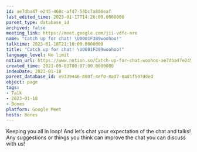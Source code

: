 ```yaml
---
id: ae7dba47-e245-460c-af47-54bc7a886eaf
last_edited_time: 2023-01-17T14:26:00.0000000
parent_type: database_id
archived: false
meeting_link: https://meet.google.com/jii-vdfc-nre
name: "Catch up for chat! \U0001F389woohoo!"
talktime: 2023-01-18T21:10:00.0000000
title: "Catch up for chat! \U0001F389woohoo!"
language_level: No limit
notion_url: https://www.notion.so/Catch-up-for-chat-woohoo-ae7dba47e245460caf4754bc7a886eaf
created_time: 2021-09-03T00:07:00.0000000
indexDate: 2023-01-18
parent_database_id: e9339446-880f-4ef0-8ad7-8ad1f507dded
object: page
tags:
- Talk
- 2023-01-18
- Bones
platform: Google Meet
hosts: Bones
---
```


Keeping you all in loop! And let’s chat your expectation of the chat and talks!
Any suggestions or things you think can improve the chat you can discuss with us!





